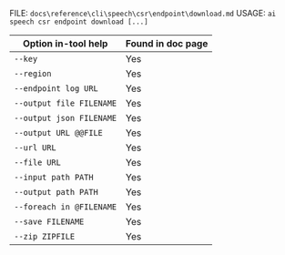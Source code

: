 ﻿FILE: `docs\reference\cli\speech\csr\endpoint\download.md`
USAGE: `ai speech csr endpoint download [...]`

| Option in-tool help | Found in doc page |
|---------------------|------------------|
| `--key` | Yes |
| `--region` | Yes |
| `--endpoint log URL` | Yes |
| `--output file FILENAME` | Yes |
| `--output json FILENAME` | Yes |
| `--output URL @@FILE` | Yes |
| `--url URL` | Yes |
| `--file URL` | Yes |
| `--input path PATH` | Yes |
| `--output path PATH` | Yes |
| `--foreach in @FILENAME` | Yes |
| `--save FILENAME` | Yes |
| `--zip ZIPFILE` | Yes |